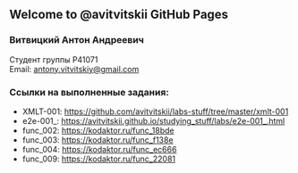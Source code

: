 ## Welcome to @avitvitskii GitHub Pages

### Витвицкий Антон Андреевич
Студент группы P41071 \
Email: <antony.vitvitskiy@gmail.com>

### Ссылки на выполненные задания:
* XMLT-001: <https://github.com/avitvitskii/labs-stuff/tree/master/xmlt-001>
* e2e-001_: <https://avitvitskii.github.io/studying_stuff/labs/e2e-001_.html>
* func_002: <https://kodaktor.ru/func_18bde>
* func_003: <https://kodaktor.ru/func_f138e>
* func_004: <https://kodaktor.ru/func_ec666>
* func_009: <https://kodaktor.ru/func_22081>

